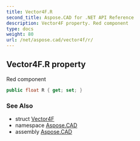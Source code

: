 ```yaml
---
title: Vector4F.R
second_title: Aspose.CAD for .NET API Reference
description: Vector4F property. Red component
type: docs
weight: 80
url: /net/aspose.cad/vector4f/r/
---
```

## Vector4F.R property

Red component

```csharp
public float R { get; set; }
```

### See Also

* struct [Vector4F](../)
* namespace [Aspose.CAD](../../vector4f/)
* assembly [Aspose.CAD](../../../)


